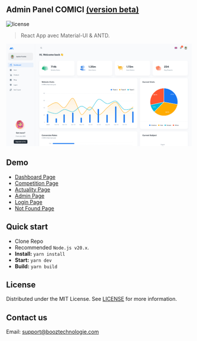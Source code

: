 ## Admin Panel COMICI [(version beta)](https://admin-comissi.shouz.network/)

![license](https://img.shields.io/badge/license-MIT-blue.svg)

> React App avec Material-UI & ANTD.

![preview](public/assets/preview.jpg)

## Demo

- [Dashboard Page](https://admin-comissi.shouz.network/)
- [Competition Page](https://admin-comissi.shouz.network/voting)
- [Actuality Page](https://admin-comissi.shouz.network/blog)
- [Admin Page](https://admin-comissi.shouz.network/users)
- [Login Page](https://admin-comissi.shouz.network/login)
- [Not Found Page](https://admin-comissi.shouz.network/404)

## Quick start

- Clone Repo
- Recommended `Node.js v20.x`.
- **Install:** `yarn install`
- **Start:** `yarn dev`
- **Build:** `yarn build`

## License

Distributed under the MIT License. See [LICENSE](https://admin-comissi.shouz.network/LICENSE.md) for more information.

## Contact us

Email: support@booztechnologie.com
